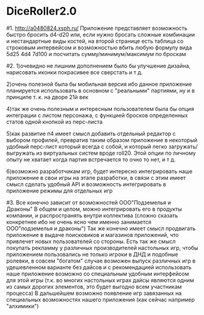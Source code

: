# DiceRoller2.0
#1. http://a0480824.xsph.ru/
Приложение представляет возможность быстро бросить d4-d20 или, если нужно бросать сложные комбинации и нестандартные виды костей, на второй странице есть таблица 
со строковым интервейсом и возможностью вбить любую формулу вида 5d25 4d4 7d100 и посчитать сумму/минимум/максимум по броскам

#2. 
1)очевидно не лишним дополнением было бы улучшение дизайна, нарисовать иконки покрасивее все сверстать и т д.

2)очень полезной была бы мобильная версия ибо данное приложение планируется использовать в основном с "реальными" партиями, ну и в принципе т. к. на дворе 21й век

4)так же очень полезным и интересным пользователем была бы опция интеграции с листом персонажа, с функцией бросков определенных статов одной кнопкой из перс-листа

5)как развитие п4 имеет смысл добавить отдельный редактор с выбором профилей, превратив таким образом приложение в некоторый удобный перс-лист который всегда с собой, и который легко
загружать/выгружать из виртуальных систем вроде roll20. Этой опции по личному опыту не хватает когда партия встречается то очно то нет, и т д.

6)возможно разработчикам игр, будет интересно интегрировать наше приложение в свои игры на этапе разработки, в связи с этим имеет смысл сделать 
удобный API и возможность интегрировать в приложение режимы для отдельных игр

#3.
Все конечно зависит от возможностей ООО"Подземелья и Драконы"
В общем и целом, можно интегрировать его в продукты компании, и распространять внутри коллектива (сложно сказать конкретнее ибо не очень ясно чем именно занимается ООО"подземелья и драконы")
Так же конечно имеет смысл продвигать приложение в выдаче поисковиков и магазинов приложений, что привлечет новых пользователей со стороны.
Есть так же смысл покупать рекламму у различных производителей настольных игр, чтобы приложением пользовались не только игроки в ДНД и подобные ролевки, в совсем
"богатом" случае возможен выпуск различных игр в удешевленном варианте без дайсов и с рекомендацией использовать наше приложение возможно со специальным удобным интерфейсом для этой игры
(т.к. во многих настольных играх дайсы являются одним из самых дорогих элементов, это будет выгодно всем участникам процесса)
В дальшейшем возможно появление игр завязанных на специальных возможностях нашего приложения (как сейчас например "алхимики")
